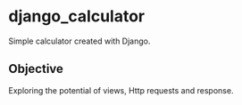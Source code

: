 # django_calculator
Simple calculator created with Django.
## Objective
Exploring the potential of views, Http requests and response.  
